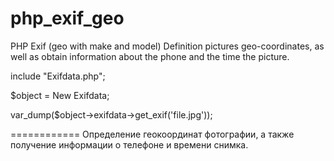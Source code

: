 php_exif_geo
============

PHP Exif (geo with make and model)
Definition pictures geo-coordinates, as well as obtain information about the phone and the time the picture.

include "Exifdata.php";

$object = New Exifdata;

var_dump($object->exifdata->get_exif('file.jpg'));

============
Определение геокоординат фотографии, а также получение информации о телефоне и времени снимка.


